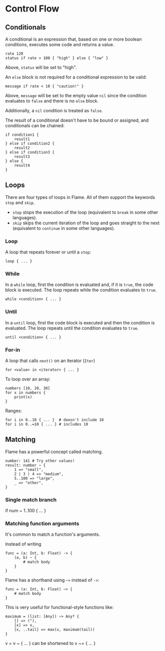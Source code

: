 # Control Flow

## Conditionals

A conditional is an expression that, based on one or more boolean conditions, executes some code and returns a value.

```flame
rate 120
status if rate > 100 { "high" } else { "low" }
```

Above, `status` will be set to "high".

An `else` block is not required for a conditional expression to be valid:

```flame
message if rate < 10 { "caution!" }
```

Above, `message` will be set to the empty value `nil` since the condition evaluates to `false` and there is no `else` block.

Additionally, a `nil` condition is treated as `false`.

The result of a conditional doesn't have to be bound or assigned, and conditionals can be chained:

```flame
if condition1 {
    result1
} else if condition2 {
    result2
} else if condition3 {
    result3
} else {
    result4
}
```

## Loops

There are four types of loops in Flame.
All of them support the keywords `stop` and `skip`.

* `stop` stops the execution of the loop (equivalent to `break` in some other languages).
* `skip` skips the current iteration of the loop and goes straight to the next (equivalent to `continue` in some other languages).

### Loop

A loop that repeats forever or until a `stop`:

```flame
loop { ... }
```

### While

In a `while` loop, first the condition is evaluated and, if it is `true`, the code block is executed.
The loop repeats while the condition evaluates to `true`.

```flame
while <condition> { ... }
```

### Until

In a `until` loop, first the code block is executed and then the condition is evaluated.
The loop repeats until the condition evaluates to `true`.

```flame
until <condition> { ... }
```

### For-in

A loop that calls `next()` on an iterator (`Iter`)

```flame
for <value> in <iterator> { ... }
```

To loop over an array:

```flame
numbers [10, 20, 30]
for x in numbers {
    print(x)
}
```

Ranges:

```
for i in 0..10 { ... }  # doesn't include 10
for i in 0..=10 { ... } # includes 10
```

## Matching

Flame has a powerful concept called matching.

```flame
number: 141 # Try other values!
result: number ~ {
    1 => "small",
    2 | 3 | 4 => "medium",
    5..100 => "large",
    _ => "other",
}
```

### Single match branch

if num ~ 1..100 { ... }


### Matching function arguments

It's common to match a function's arguments.

Instead of writing

```flame
func = (a: Int, b: Float) -> {
    (a, b) ~ {
        # match body
    }
}
```

Flame has a shorthand using `~>` instead of `->`:

```flame
func = (a: Int, b: Float) ~> {
    # match body
}
```

This is very useful for functional-style functions like:

```flame
maximum = (list: [Any]) ~> Any? {
    [] => ("),
    [x] => x,
    [x, ..tail] => max(x, maximum(tail))
}
```





v = v ~ { ... }
can be shortened to
v ~= { ... }
